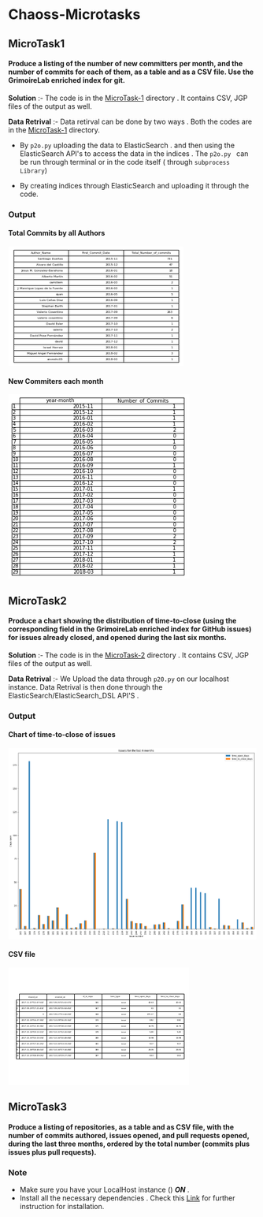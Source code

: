 # Chaoss-Microtasks

## MicroTask1 
#### Produce a listing of the number of new committers per month, and the number of commits for each of them, as a table and as a CSV file. Use the GrimoireLab enriched index for git.

**Solution** :- The code is in the [MicroTask-1](https://github.com/gopal86/Chaoss-Microtasks/tree/master/MicroTask-1) directory . It contains CSV, JGP files of the output as well.


**Data Retrival** :- Data retirval can be done by two ways . Both the codes are in the [MicroTask-1](https://github.com/gopal86/Chaoss-Microtasks/tree/master/MicroTask-1) directory.

- By `p2o.py` uploading the data to ElasticSearch . and then using the ElasticSearch API's to access the data in the indices . The `p2o.py ` can be run through terminal or in the code itself ( through `subprocess Library`)

- By creating indices through ElasticSearch and uploading it through the code.

### Output

#### Total Commits by all Authors
![Total Commits by all Authors](MicroTask-1/Method1/author_number_of_commits.png)

#### New Commiters each month
![Total Commits by all Authors](MicroTask-1/Method1/authors_per_month.png)

## MicroTask2 
#### Produce a chart showing the distribution of time-to-close (using the corresponding field in the GrimoireLab enriched index for GitHub issues) for issues already closed, and opened during the last six months.

**Solution** :- The code is in the [MicroTask-2](https://github.com/gopal86/Chaoss-Microtasks/tree/master/MicroTask-2) directory . It contains CSV, JGP files of the output as well.

**Data Retrival** :- We Upload the data through `p20.py` on our localhost instance. Data Retrival is then done through the ElasticSearch/ElasticSearch_DSL API'S . 

### Output

#### Chart of time-to-close of issues
![Time-to-Close](MicroTask-2/graph.png)

#### CSV file
![Time-to-Close](MicroTask-2/Issues.png)






## MicroTask3
#### Produce a listing of repositories, as a table and as CSV file, with the number of commits authored, issues opened, and pull requests opened, during the last three months, ordered by the total number (commits plus issues plus pull requests).


### Note 
- Make sure you have your LocalHost instance () **_ON_** .
- Install all the necessary dependencies . Check this [Link](https://grimoirelab.gitbooks.io/tutorial/before-you-start/supporting-systems.html) for further instruction for installation.
